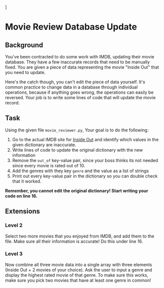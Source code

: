 ]
# Movie Review Database Update

## Background

You've been contracted to do some work with IMDB, updating their movie database.  They have a few inaccurate records that need to be manually fixed.  You are given a piece of data representing the movie "Inside Out" that you need to update.

Here's the catch though, you can't edit the piece of data yourself.  It's common practice to change data in a database through individual operations, because if anything goes wrong, the operations can easily be reversed.  Your job is to write some lines of code that will update the movie record.

## Task

Using the given file `movie_reviewer.py`, Your goal is to do the following:

1. Go to the actual IMDB site for [Inside Out](http://www.imdb.com/title/tt2096673/) and identify which values in the given dictionary are inaccurate.
2. Write lines of code to update the original dictionary with the new information
3. Remove the `out_of` key-value pair, since your boss thinks its not needed since every movie is rated out of 10.
4. Add the genres with they key `genre` and the value as a list of strings
5. Print out every key-value pair in the dictionary so you can double check that it worked.

**Remember, you cannot edit the original dictionary!  Start writing your code on line 16.**

## Extensions

### Level 2

Select two more movies that you enjoyed from IMDB, and add them to the file.  Make sure all their information is accurate!  Do this under line 16.

### Level 3

Now combine all three movie data into a single array with three elements (Inside Out + 2 movies of your choice).  Ask the user to input a genre and display the highest rated movie of that genre.  To make sure this works, make sure you pick two movies that have at least one genre in common!
